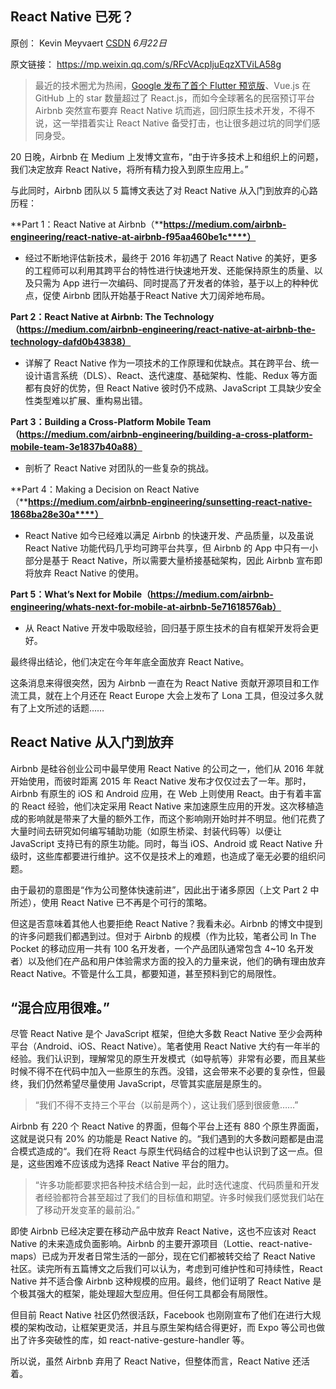 ## React Native 已死？

原创： Kevin Meyvaert [CSDN](javascript:void(0);) *6月22日*

原文链接： https://mp.weixin.qq.com/s/RFcVAcpIjuEqzXTViLA58g



> 最近的技术圈尤为热闹，[Google 发布了首个 Flutter 预览版](http://mp.weixin.qq.com/s?__biz=MjM5MjAwODM4MA==&mid=2650699498&idx=1&sn=6a6dd41fdf3d70a81a7495f3297fe91c&chksm=bea6073989d18e2f73127706705f697b39f9ed20f4bca6062e132b714fd861cd61944abed801&scene=21#wechat_redirect)、Vue.js 在 GitHub 上的 star 数量超过了 React.js，而如今全球著名的民宿预订平台 Airbnb 突然宣布要弃 React Native 坑而逃，回归原生技术开发，不得不说，这一举措着实让 React Native 备受打击，也让很多趟过坑的同学们感同身受。



20 日晚，Airbnb 在 Medium 上发博文宣布，“由于许多技术上和组织上的问题，我们决定放弃 React Native，将所有精力投入到原生应用上。”



与此同时，Airbnb 团队以 5 篇博文表达了对 React Native 从入门到放弃的心路历程：

**Part 1：React Native at Airbnb（****https://medium.com/airbnb-engineering/react-native-at-airbnb-f95aa460be1c****）**

- 经过不断地评估新技术，最终于 2016 年初遇了 React Native 的美好，更多的工程师可以利用其跨平台的特性进行快速地开发、还能保持原生的质量、以及只需为 App 进行一次编码、同时提高了开发者的体验，基于以上的种种优点，促使 Airbnb 团队开始基于React Native 大刀阔斧地布局。

**Part 2：React Native at Airbnb: The Technology（https://medium.com/airbnb-engineering/react-native-at-airbnb-the-technology-dafd0b43838）**

- 详解了 React Native 作为一项技术的工作原理和优缺点。其在跨平台、统一设计语言系统（DLS）、React、迭代速度、基础架构、性能、Redux 等方面都有良好的优势，但 React Native 彼时仍不成熟、JavaScript 工具缺少安全性类型难以扩展、重构易出错。

**Part 3：Building a Cross-Platform Mobile Team（https://medium.com/airbnb-engineering/building-a-cross-platform-mobile-team-3e1837b40a88）**

- 剖析了 React Native 对团队的一些复杂的挑战。

**Part 4：Making a Decision on React Native（****https://medium.com/airbnb-engineering/sunsetting-react-native-1868ba28e30a****）**

- React Native 如今已经难以满足 Airbnb 的快速开发、产品质量，以及虽说 React Native 功能代码几乎均可跨平台共享，但 Airbnb 的 App 中只有一小部分是基于 React Native，所以需要大量桥接基础架构，因此 Airbnb 宣布即将放弃 React Native 的使用。

**Part 5：What’s Next for Mobile（https://medium.com/airbnb-engineering/whats-next-for-mobile-at-airbnb-5e71618576ab）**

- 从 React Native 开发中吸取经验，回归基于原生技术的自有框架开发将会更好。

最终得出结论，他们决定在今年年底全面放弃 React Native。

这条消息来得很突然，因为 Airbnb 一直在为 React Native 贡献开源项目和工作流工具，就在上个月还在 React Europe 大会上发布了 Lona 工具，但没过多久就有了上文所述的话题……



## React Native 从入门到放弃

Airbnb 是硅谷创业公司中最早使用 React Native 的公司之一，他们从 2016 年就开始使用，而彼时距离 2015 年 React Native 发布才仅仅过去了一年。那时，Airbnb 有原生的 iOS 和 Android 应用，在 Web 上则使用 React。由于有着丰富的 React 经验，他们决定采用 React Native 来加速原生应用的开发。这次移植造成的影响就是带来了大量的额外工作，而这个影响刚开始时并不明显。他们花费了大量时间去研究如何编写辅助功能（如原生桥梁、封装代码等）以便让 JavaScript 支持已有的原生功能。同时，每当 iOS、Android 或 React Native 升级时，这些库都要进行维护。这不仅是技术上的难题，也造成了毫无必要的组织问题。

由于最初的意图是“作为公司整体快速前进”，因此出于诸多原因（上文 Part 2 中所述），使用 React Native 已不再是个可行的策略。

但这是否意味着其他人也要拒绝 React Native？我看未必。Airbnb 的博文中提到的许多问题我们都遇到过。但对于 Airbnb 的规模（作为比较，笔者公司 In The Pocket 的移动应用一共有 100 名开发者，一个产品团队通常包含 4~10 名开发者）以及他们在产品和用户体验需求方面的投入的力量来说，他们的确有理由放弃 React Native。不管是什么工具，都要知道，甚至预料到它的局限性。

## “混合应用很难。”

尽管 React Native 是个 JavaScript 框架，但绝大多数 React Native 至少会两种平台（Android、iOS、React Native）。笔者使用 React Native 大约有一年半的经验。我们认识到，理解常见的原生开发模式（如导航等）非常有必要，而且某些时候不得不在代码中加入一些原生的东西。没错，这会带来不必要的复杂性，但最终，我们仍然希望尽量使用 JavaScript，尽管其实底层是原生的。

> “我们不得不支持三个平台（以前是两个），这让我们感到很疲惫……”

Airbnb 有 220 个 React Native 的界面，但每个平台上还有 880 个原生界面面，这就是说只有 20% 的功能是 React Native 的。“我们遇到的大多数问题都是由混合模式造成的“。我们在将 React 与原生代码结合的过程中也认识到了这一点。但是，这些困难不应该成为选择 React Native 平台的阻力。

> “许多功能都要求把各种技术结合到一起，此时迭代速度、代码质量和开发者经验都符合甚至超过了我们的目标值和期望。许多时候我们感觉我们站在了移动开发变革的最前沿。”

即使 Airbnb 已经决定要在移动产品中放弃 React Native，这也不应该对 React Native 的未来造成负面影响。Airbnb 的主要开源项目（Lottie、react-native-maps）已成为开发者日常生活的一部分，现在它们都被转交给了 React Native 社区。读完所有五篇博文之后我们可以认为，考虑到可维护性和可持续性，React Native 并不适合像 Airbnb 这种规模的应用。最终，他们证明了 React Native 是个极其强大的框架，能处理超大型应用。但任何工具都会有局限性。

但目前 React Native 社区仍然很活跃，Facebook 也刚刚宣布了他们在进行大规模的架构改动，让框架更灵活，并且与原生架构结合得更好，而 Expo 等公司也做出了许多突破性的库，如 react-native-gesture-handler 等。

所以说，虽然 Airbnb 弃用了 React Native，但整体而言，React Native 还活着。